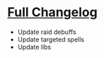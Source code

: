 # [Full Changelog](https://github.com/enderneko/Cell/compare/r252-release...0b6035c9206c5c489f899305db34fe6cc69b3665)

- Update raid debuffs
- Update targeted spells
- Update libs
